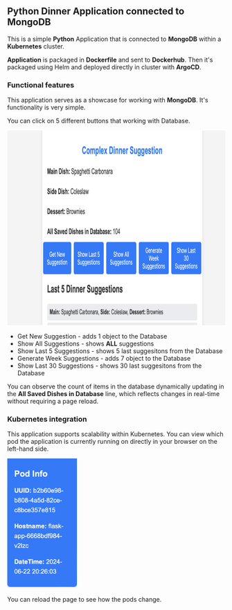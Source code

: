 ## Python Dinner Application connected to MongoDB 

This is a simple **Python** Application that is connected to **MongoDB** within a **Kubernetes** cluster. 

**Application** is packaged in **Dockerfile** and sent to **Dockerhub**. Then it's packaged using Helm and deployed directly in cluster with **ArgoCD**.


### Functional features

This application serves as a showcase for working with **MongoDB**. It's functionality is very simple.

You can click on 5 different buttons that working with Database.

<img src="images/Screenshot_2024-06-22_at_23.26.44.png" height="450">

* Get New Suggestion - adds 1 object to the Database
* Show All Suggestions - shows **ALL** suggestions
* Show Last 5 Suggestions - shows 5 last suggesitons from the Database
* Generate Week Suggestions - adds 7 object to the Database
* Show Last 30 Suggestions - shows 30 last suggesitons from the Database

You can observe the count of items in the database dynamically updating in the **All Saved Dishes in Database** line, which reflects changes in real-time without requiring a page reload.



### Kubernetes integration

This application supports scalability within Kubernetes. You can view which pod the application is currently running on directly in your browser on the left-hand side.

<img src="images/Screenshot_2024-06-22_at_23.37.18.png" height="300">

You can reload the page to see how the pods change.



